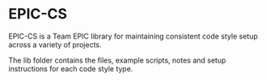 # EPIC-CS

EPIC-CS is a Team EPIC library for maintaining consistent code style setup across a variety of projects.

The lib folder contains the files, example scripts, notes and setup instructions for each code style type.
